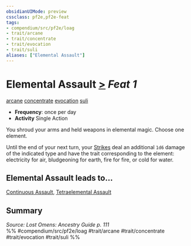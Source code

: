```yaml
---
obsidianUIMode: preview
cssclass: pf2e,pf2e-feat
tags:
- compendium/src/pf2e/loag
- trait/arcane
- trait/concentrate
- trait/evocation
- trait/suli
aliases: ["Elemental Assault"]
---
```

# Elemental Assault  [>](chapter-9-playing-the-game.md#Actions "Single Action") *Feat 1*  
[arcane](arcane.md "Arcane Tradition Trait")  [concentrate](concentrate.md "Concentrate Action & Ability Trait")  [evocation](evocation.md "Evocation School Trait")  [suli](suli-b2.md "Suli Ancestry & Heritage Trait")  

- **Frequency**: once per day
- **Activity** Single Action

You shroud your arms and held weapons in elemental magic. Choose one element.

Until the end of your next turn, your [Strikes](strike.md) deal an additional `1d6` damage of the indicated type and have the trait corresponding to the element: electricity for air, bludgeoning for earth, fire for fire, or cold for water.

## Elemental Assault leads to...

[Continuous Assault](continuous-assault-loag.md), [Tetraelemental Assault](tetraelemental-assault-loag.md)

## Summary

*Source: Lost Omens: Ancestry Guide p. 111*  
%% #compendium/src/pf2e/loag #trait/arcane #trait/concentrate #trait/evocation #trait/suli %%
